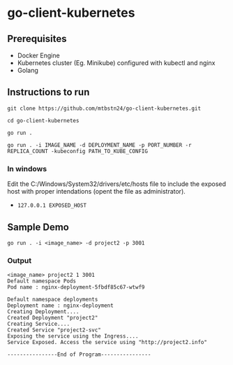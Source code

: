 # go-client-kubernetes

## Prerequisites
- Docker Engine
- Kubernetes cluster (Eg. Minikube) configured with kubectl and nginx
- Golang

## Instructions to run

```
git clone https://github.com/mtbstn24/go-client-kubernetes.git
```
```
cd go-client-kubernetes
```
```
go run .
```
```
go run . -i IMAGE_NAME -d DEPLOYMENT_NAME -p PORT_NUMBER -r REPLICA_COUNT -kubeconfig PATH_TO_KUBE_CONFIG
```
### In windows
Edit the C:/Windows/System32/drivers/etc/hosts file to include the exposed host with proper intendations (opent the file as administrator).
  - ```127.0.0.1 EXPOSED_HOST```


## Sample Demo
```
go run . -i <image_name> -d project2 -p 3001
```

### Output
```
<image_name> project2 1 3001
Default namespace Pods
Pod name : nginx-deployment-5fbdf85c67-wtwf9

Default namespace deployments
Deployment name : nginx-deployment
Creating Deployment....
Created Deployment "project2"
Creating Service....
Created Service "project2-svc"
Exposing the service using the Ingress....
Service Exposed. Access the service using "http://project2.info"

----------------End of Program----------------
```
